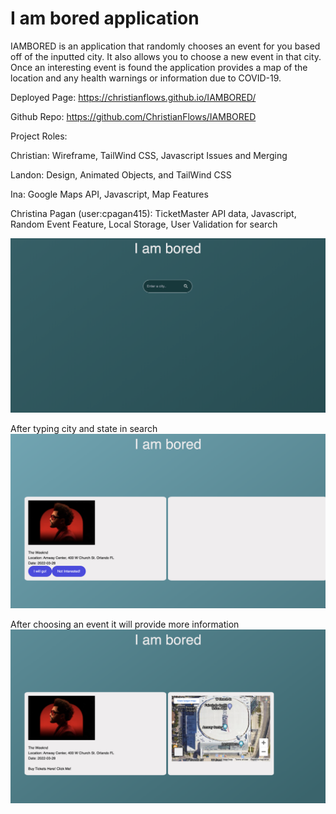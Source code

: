 # I am bored application

IAMBORED is an application that randomly chooses an event for you based off of the inputted city. It also allows you to choose a new event in that city. Once an interesting event is found the application provides a map of the location and any health warnings or information due to COVID-19.

Deployed Page: https://christianflows.github.io/IAMBORED/

Github Repo: https://github.com/ChristianFlows/IAMBORED

Project Roles:

Christian: Wireframe, TailWind CSS, Javascript Issues and Merging


Landon: Design, Animated Objects, and TailWind CSS


Ina: Google Maps API, Javascript, Map Features


Christina Pagan (user:cpagan415): TicketMaster API data, Javascript, Random Event Feature, Local Storage, User Validation for search

![Screenshot of IAMBORED](/assets/images/iambored-home.png)

After typing city and state in search
![Screenshot of IAMBORED](/assets/images/iambored-eventsearch.png)

After choosing an event it will provide more information
![Screenshot of IAMBORED](/assets/images/iambored-eventinfo.png)
